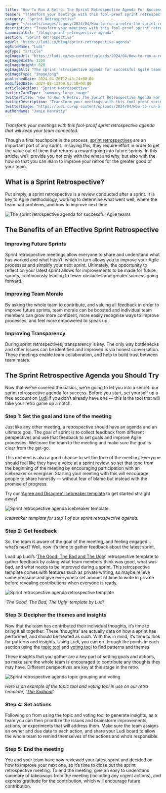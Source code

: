 ```yaml
---
title: "How To Run A Retro: The Sprint Retrospective Agenda For Success"
teaser: "Transform your meetings with this fool-proof sprint retrospective agenda that will keep your team connected."
category: "Sprint Retrospective"
image: "~/assets/images/legacy/2024/04/How-to-run-a-retro-the-sprint-retrospective-agenda-for-success.png"
description: "Transform your meetings with this fool-proof sprint retrospective agenda that will keep your team connected. Ludi is a tool for successful Agile teams."
canonicalUrl: "/blog/sprint-retrospective-agenda"
section: "Sprint Retrospective"
ogUrl: "https://ludi.co/blog/sprint-retrospective-agenda"
ogSiteName: "Ludi"
ogType: "article"
ogImageUrl: "https://ludi.co/wp-content/uploads/2024/04/How-to-run-a-retro-the-sprint-retrospective-agenda-for-success.png"
ogImageWidth: 1200
ogImageHeight: 628
ogImageAlt: "The sprint retrospective agenda for successful Agile teams"
ogImageType: "image/png"
publishedDate: 2024-04-26T12:43:24+00:00
modifiedDate: 2024-08-12T09:03:10+00:00
articleSection: "Sprint Retrospective"
twitterCardType: "summary_large_image"
twitterTitle: "How To Run A Retro: The Sprint Retrospective Agenda For Success | Ludi"
twitterDescription: "Transform your meetings with this fool-proof sprint retrospective agenda that will keep your team connected. Ludi is a tool for successful Agile teams."
twitterImage: "https://ludi.co/wp-content/uploads/2024/04/How-to-run-a-retro-the-sprint-retrospective-agenda-for-success.png"
authorName: "Jamie Hanratty"
---
```


_Transform your meetings with this fool-proof sprint retrospective agenda that will keep your team connected._

Though a final touchpoint in the process, [sprint retrospectives](https://ludi.co/solutions/retrospectives) are an important part of any sprint. In saying this, they require effort in order to get the value out of them that returns a reward going into future sprints. In this article, we’ll provide you not only with the what and why, but also with the how so that you can learn to improve your retros for the greater good of your team.

## What is a Sprint Retrospective?

Put simply, a sprint retrospective is a review conducted after a sprint. It is key to Agile methodology, working to determine what went well, where the team had problems, and how to improve next time. 

![The sprint retrospective agenda for successful Agile teams](../../assets/images/legacy/2024/04/Sprint-retrospective-agenda-1024x700.png)

## The Benefits of an Effective Sprint Retrospective

### Improving Future Sprints

Sprint retrospective meetings allow everyone to share and understand what has worked and what hasn’t, which in turn allows you to improve your Agile processes and simplify your next sprint. Ultimately, the opportunity to reflect on your latest sprint allows for improvements to be made for future sprints, continuously leading to fewer obstacles and greater success going forward. 

### Improving Team Morale

By asking the whole team to contribute, and valuing all feedback in order to improve future sprints, team morale can be boosted and individual team members can grow more confident, more easily recognise ways to improve processes, and feel more empowered to speak up.

### Improving Transparency

During sprint retrospectives, transparency is key. The only way bottlenecks and other issues can be identified and improved is via honest conversation. These meetings enable team collaboration, and help to build trust between team mates.

## The Sprint Retrospective Agenda you Should Try

Now that we’ve covered the basics, we’re going to let you into a secret: our sprint retrospective agenda for success. Before you start, set yourself up a free account on [Ludi](https://ludi.co/) if you don’t already have one — this is the tool that will take your retro game up a notch.

### Step 1: Set the goal and tone of the meeting

Just like any other meeting, a retrospective should have an agenda and an ultimate goal. The goal of sprint is to collect feedback from different perspectives and use that feedback to set goals and improve Agile processes. Welcome the team to the meeting and make sure the goal is clear from the get-go.

This moment is also a good chance to set the tone of the meeting. Everyone should feel like they have a voice at a sprint review, so set that tone from the beginning of the meeting by encouraging participation with an icebreaker or energiser. Starting your meeting with this will encourage people to share honestly — without fear of blame but instead with the promise of progress.

Try our [‘Agree and Disagree’ icebreaker template](https://ludi.co/templates/agree-or-disagree-icebreaker) to get started straight away!

![Sprint retrospective agenda icebreaker template](../../assets/images/legacy/2024/04/Agree-or-disagree-icebreaker-template-1-1024x679.png)

_Icebreaker template for step 1 of our sprint retrospective agenda._

### Step 2: Get feedback

So, the team is aware of the goal of the meeting, and feeling engaged… what’s next? Well, now it’s time to gather feedback about the latest sprint. 

Load up Ludi’s ‘[The Good, The Bad and The Ugly](https://ludi.co/templates/the-good-the-bad-and-the-ugly-retrospective)’ retrospective template to gather feedback by asking what team members think was good, what was bad, and what needs to be improved during a sprint. This retrospective template comes with features such as private writing, so maybe relieve some pressure and give everyone a set amount of time to write in private before revealing contributions when everyone is ready. 

![Sprint retrospective agenda retrospective template](../../assets/images/legacy/2024/04/The-good-the-bad-the-ugly-sprint-retrospective-template-1024x679.png)

_‘The Good, The Bad, The Ugly’ template by Ludi._

### Step 3: Decipher the themes and insights

Now that the team has contributed their individual thoughts, it’s time to bring it all together. These ‘thoughts’ are actually data on how a sprint has performed, and should be treated as such. With this in mind, it’s time to look for patterns and insights. Using Ludi, you can go through the points in each section using the [topic tool](https://docs.ludi.co/boards/the-tools#topics-meeting-mode-only) and [voting tool](https://docs.ludi.co/boards/the-tools#voting-meeting-mode-only) to find patterns and themes.

These insights that you gather are a key part of setting goals and actions, so make sure the whole team is encouraged to contribute any thoughts they may have. Different perspectives are key at this stage in the retro.

![Sprint retrospective agenda topic grouping and voting](../../assets/images/legacy/2024/04/Topic-grouping-and-voting-sprint-retrospective-1024x679.png)

_Here is an example of the topic tool and voting tool in use on our retro template, ‘[The Sailboat](https://ludi.co/templates/the-sailboat-retrospective)‘._

### Step 4: Set actions

Following on from using the topic and voting tool to generate insights, as a team you can then prioritize the issues and brainstorm improvements, actions, or experiments that will address them. Make sure the team assigns an owner and due date to each action, and share your Ludi board to allow the whole team to remind themselves of the actions and who’s responsible.

### Step 5: End the meeting

You and your team have now reviewed your latest sprint and decided on how to improve your next one, so it’s time to close out the sprint retrospective meeting. To end the meeting, give an easy to understand summary of takeaways from the meeting (including any urgent actions), and express gratitude for the contribution, which will encourage future contribution.
